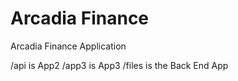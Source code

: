 # Arcadia Finance

Arcadia Finance Application

/api is App2
/app3 is App3
/files is the Back End App